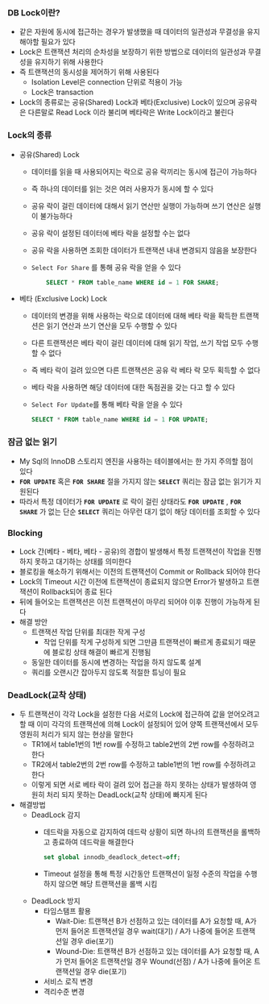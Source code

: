 ### DB Lock이란?

- 같은 자원에 동시에 접근하는 경우가 발생했을 때 데이터의 일관성과 무결성을 유지해야할 필요가 있다
- Lock은 트랜잭션 처리의 순차성을 보장하기 위한 방법으로 데이터의 일관성과 무결성을 유지하기 위해 사용한다
- 즉 트랜잭션의 동시성을 제어하기 위해 사용된다
    - Isolation Level은 connection 단위로 적용이 가능
    - Lock은 transaction
- Lock의 종류로는 공유(Shared) Lock과 베타(Exclusive) Lock이 있으며 공유락은 다른말로 Read Lock 이라 불리며 베타락은 Write Lock이라고 불린다

### Lock의 종류

- 공유(Shared) Lock
    - 데이터를 읽을 때 사용되어지는 락으로 공유 락끼리는 동시에 접근이 가능하다
    - 즉 하나의 데이터를 읽는 것은 여러 사용자가 동시에 할 수 있다
    - 공유 락이 걸린 데이터에 대해서 읽기 연산만 실행이 가능하며 쓰기 연산은 실행이 불가능하다
    - 공유 락이 설정된 데이터에 베타 락을 설정할 수는 없다
    - 공유 락을 사용하면 조회한 데이터가 트랜잭션 내내 변경되지 않음을 보장한다
    - `Select For Share` 를 통해 공유 락을 얻을 수 있다
        
        ```sql
        	SELECT * FROM table_name WHERE id = 1 FOR SHARE;
        ```
        
- 베타 (Exclusive Lock) Lock
    - 데이터의 변경을 위해 사용하는 락으로 데이터에 대해 베타 락을 확득한 트랜잭션은 읽기 연산과 쓰기 연산을 모두 수행할 수 있다
    - 다른 트랜잭션은 베타 락이 걸린 데이터에 대해 읽기 작업, 쓰기 작업 모두 수행할 수 없다
    - 즉 베타 락이 걸려 있으면 다른 트랜잭션은 공유 락 베타 락 모두 획득할 수 없다
    - 베타 락을 사용하면 해당 데이터에 대한 독점권을 갖는 다고 할 수 있다
    - `Select For Update`를 통해 베타 락을 얻을 수 있다
        
        ```sql
        SELECT * FROM table_name WHERE id = 1 FOR UPDATE;
        ```

### 잠금 없는 읽기

- My Sql의 InnoDB 스토리지 엔진을 사용하는 테이블에서는 한 가지 주의할 점이 있다
- **`FOR UPDATE`** 혹은 **`FOR SHARE`** 절을 가지지 않는 **`SELECT`** 쿼리는 잠금 없는 읽기가 지원된다
- 따라서 특정 데이터가 **`FOR UPDATE`** 로 락이 걸린 상태라도 **`FOR UPDATE`** , **`FOR SHARE`** 가 없는 단순 **`SELECT`** 쿼리는 아무런 대기 없이 해당 데이터를 조회할 수 있다

### Blocking

- Lock 간(베타 - 베타, 베타 - 공유)의 경합이 발생해서 특정 트랜잭션이 작업을 진행하지 못하고 대기하는 상태를 의미한다
- 블로킹을 해소하기 위해서는 이전의 트랜잭션이 Commit or Rollback 되어야 한다
- Lock의 Timeout 시간 이전에 트랜잭션이 종료되지 않으면 Error가 발생하고 트랜잭션이 Rollback되어 종료 된다
- 뒤에 들어오는 트랜잭션은 이전 트랜잭션이 마무리 되어야 이후 진행이 가능하게 된다
- 해결 방안
    - 트랜잭션 작업 단위를 최대한 작게 구성
        - 작업 단위를 작게 구성하게 되면 그만큼 트랜잭션이 빠르게 종료되기 때문에 블로킹 상태 해결이 빠르게 진행됨
    - 동일한 데이터를 동시에 변경하는 작업을 하지 않도록 설계
    - 쿼리를 오랜시간 잡아두지 않도록 적절한 튜닝이 필요

### DeadLock(교착 상태)

- 두 트랜잭션이 각각 Lock을 설정한 다음 서로의 Lock에 접근하여 값을 얻어오려고 할 때 이미 각각의 트랜잭션에 의해 Lock이 설정되어 있어 양쪽 트랜잭션에서 모두 영원히 처리가 되지 않는 현상을 말한다
    - TR1에서 table1번의 1번 row를 수정하고 table2번의 2번 row를 수정하려고 한다
    - TR2에서 table2번의 2번 row를 수정하고 table1번의 1번 row를 수정하려고 한다
    - 이렇게 되면 서로 베타 락이 걸려 있어 접근을 하지 못하는 상태가 발생하여 영원히 처리 되지 못하는 DeadLock(교착 상태)에 빠지게 된다
- 해결방법
    - DeadLock 감지
        - 데드락을 자동으로 감지하여 데드락 상황이 되면 하나의 트랜잭션을 롤백하고 종료하여 데드락을 해결한다
            
            ```sql
            set global innodb_deadlock_detect=off;
            ```
            
        - Timeout 설정을 통해 특정 시간동안 트랜잭션이 일정 수준의 작업을 수행하지 않으면 해당 트랜잭션을 롤백 시킴
    - DeadLock 방지
        - 타임스탬프 활용
            - Wait-Die: 트랜잭션 B가 선점하고 있는 데이터를 A가 요청할 때, A가 먼저 들어온 트랜잭션일 경우 wait(대기) / A가 나중에 들어온 트랜잭션일 경우 die(포기)
            - Wound-Die: 트랜잭션 B가 선점하고 있는 데이터를 A가 요청할 때, A가 먼저 들어온 트랜잭션일 경우 Wound(선점) / A가 나중에 들어온 트랜잭션일 경우 die(포기)
        - 서비스 로직 변경
        - 격리수준 변경
